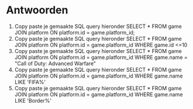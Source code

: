 # Antwoorden

1. Copy paste je gemaakte SQL query hieronder
SELECT * FROM game JOIN platform ON platform.id = game.platform_id;
2. Copy paste je gemaakte SQL query hieronder
SELECT * FROM game JOIN platform ON platform.id = game.platform_id WHERE game.id <=10 
3. Copy paste je gemaakte SQL query hieronder
SELECT * FROM game JOIN platform ON platform.id = game.platform_id WHERE game.name = "Call of Duty: Advanced Warfare"
4. Copy paste je gemaakte SQL query hieronder
SELECT * FROM game JOIN platform ON platform.id = game.platform_id WHERE game.name LIKE 'FIFA%'  
5. Copy paste je gemaakte SQL query hieronder
SELECT * FROM game JOIN platform ON platform.id = game.platform_id WHERE game.name LIKE 'Border%'